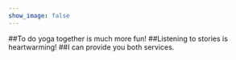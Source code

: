 ```yaml
---
show_image: false
---
```


##To do yoga together is much more fun!
##Listening to stories is heartwarming!
##I can provide you both services.
